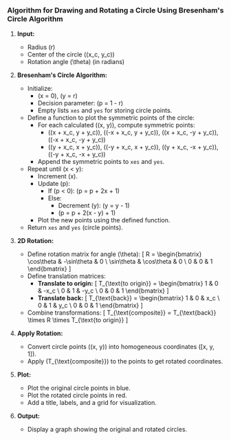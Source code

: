 ### Algorithm for Drawing and Rotating a Circle Using Bresenham's Circle Algorithm

1. **Input:**
   - Radius \(r\)
   - Center of the circle \((x_c, y_c)\)
   - Rotation angle \(\theta\) (in radians)

2. **Bresenham's Circle Algorithm:**
   - Initialize:
     - \(x = 0\), \(y = r\)
     - Decision parameter: \(p = 1 - r\)
     - Empty lists `xes` and `yes` for storing circle points.
   - Define a function to plot the symmetric points of the circle:
     - For each calculated \((x, y)\), compute symmetric points:
       - \((x + x_c, y + y_c)\), \((-x + x_c, y + y_c)\), \((x + x_c, -y + y_c)\), \((-x + x_c, -y + y_c)\)
       - \((y + x_c, x + y_c)\), \((-y + x_c, x + y_c)\), \((y + x_c, -x + y_c)\), \((-y + x_c, -x + y_c)\)
     - Append the symmetric points to `xes` and `yes`.
   - Repeat until \(x < y\):
     - Increment \(x\).
     - Update \(p\):
       - If \(p < 0\): \(p = p + 2x + 1\)
       - Else:
         - Decrement \(y\): \(y = y - 1\)
         - \(p = p + 2(x - y) + 1\)
     - Plot the new points using the defined function.
   - Return `xes` and `yes` (circle points).

3. **2D Rotation:**
   - Define rotation matrix for angle \(\theta\):
     \[
     R = \begin{bmatrix}
     \cos\theta & -\sin\theta & 0 \\
     \sin\theta & \cos\theta & 0 \\
     0 & 0 & 1
     \end{bmatrix}
     \]
   - Define translation matrices:
     - **Translate to origin:**
       \[
       T_{\text{to origin}} = \begin{bmatrix}
       1 & 0 & -x_c \\
       0 & 1 & -y_c \\
       0 & 0 & 1
       \end{bmatrix}
       \]
     - **Translate back:**
       \[
       T_{\text{back}} = \begin{bmatrix}
       1 & 0 & x_c \\
       0 & 1 & y_c \\
       0 & 0 & 1
       \end{bmatrix}
       \]
   - Combine transformations:
     \[
     T_{\text{composite}} = T_{\text{back}} \times R \times T_{\text{to origin}}
     \]

4. **Apply Rotation:**
   - Convert circle points \((x, y)\) into homogeneous coordinates \([x, y, 1]\).
   - Apply \(T_{\text{composite}}\) to the points to get rotated coordinates.

5. **Plot:**
   - Plot the original circle points in blue.
   - Plot the rotated circle points in red.
   - Add a title, labels, and a grid for visualization.

6. **Output:**
   - Display a graph showing the original and rotated circles.

